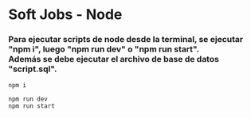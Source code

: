 <h1 align="left"> Soft Jobs - Node </h1>

<h3 align="left">
Para ejecutar scripts de node desde la terminal, se ejecutar "npm i", luego "npm run dev" o "npm run start".
<br/>
Además se debe ejecutar el archivo de base de datos "script.sql".
</h3>

```node
npm i

npm run dev
npm run start
```